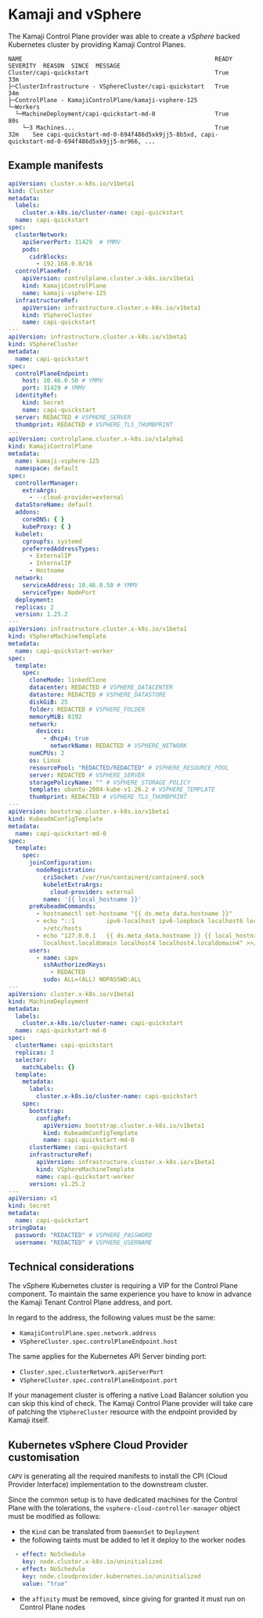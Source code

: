 # Kamaji and vSphere

The Kamaji Control Plane provider was able to create a _vSphere_ backed Kubernetes cluster by providing Kamaji Control Planes.

```
NAME                                                       READY  SEVERITY  REASON  SINCE  MESSAGE
Cluster/capi-quickstart                                    True                     33m
├─ClusterInfrastructure - VSphereCluster/capi-quickstart   True                     34m
├─ControlPlane - KamajiControlPlane/kamaji-vsphere-125
└─Workers
  └─MachineDeployment/capi-quickstart-md-0                 True                     80s
    └─3 Machines...                                        True                     32m    See capi-quickstart-md-0-694f486d5xk9jj5-8b5xd, capi-quickstart-md-0-694f486d5xk9jj5-mr966, ...
```

## Example manifests

```yaml
apiVersion: cluster.x-k8s.io/v1beta1
kind: Cluster
metadata:
  labels:
    cluster.x-k8s.io/cluster-name: capi-quickstart
  name: capi-quickstart
spec:
  clusterNetwork:
    apiServerPort: 31429  # YMMV
    pods:
      cidrBlocks:
        - 192.168.0.0/16
  controlPlaneRef:
    apiVersion: controlplane.cluster.x-k8s.io/v1beta1
    kind: KamajiControlPlane
    name: kamaji-vsphere-125
  infrastructureRef:
    apiVersion: infrastructure.cluster.x-k8s.io/v1beta1
    kind: VSphereCluster
    name: capi-quickstart
---
apiVersion: infrastructure.cluster.x-k8s.io/v1beta1
kind: VSphereCluster
metadata:
  name: capi-quickstart
spec:
  controlPlaneEndpoint:
    host: 10.46.0.50 # YMMV
    port: 31429 # YMMV
  identityRef:
    kind: Secret
    name: capi-quickstart
  server: REDACTED # VSPHERE_SERVER
  thumbprint: REDACTED # VSPHERE_TLS_THUMBPRINT
---
apiVersion: controlplane.cluster.x-k8s.io/v1alpha1
kind: KamajiControlPlane
metadata:
  name: kamaji-vsphere-125
  namespace: default
spec:
  controllerManager:
    extraArgs:
      - --cloud-provider=external
  dataStoreName: default
  addons:
    coreDNS: { }
    kubeProxy: { }
  kubelet:
    cgroupfs: systemd
    preferredAddressTypes:
      - ExternalIP
      - InternalIP
      - Hostname
  network:
    serviceAddress: 10.46.0.50 # YMMV
    serviceType: NodePort
  deployment:
  replicas: 2
  version: 1.25.2
---
apiVersion: infrastructure.cluster.x-k8s.io/v1beta1
kind: VSphereMachineTemplate
metadata:
  name: capi-quickstart-worker
spec:
  template:
    spec:
      cloneMode: linkedClone
      datacenter: REDACTED # VSPHERE_DATACENTER
      datastore: REDACTED # VSPHERE_DATASTORE
      diskGiB: 25
      folder: REDACTED # VSPHERE_FOLDER
      memoryMiB: 8192
      network:
        devices:
          - dhcp4: true
            networkName: REDACTED # VSPHERE_NETWORK
      numCPUs: 2
      os: Linux
      resourcePool: "REDACTED/REDACTED" # VSPHERE_RESOURCE_POOL
      server: REDACTED # VSPHERE_SERVER
      storagePolicyName: "" # VSPHERE_STORAGE_POLICY
      template: ubuntu-2004-kube-v1.26.2 # VSPHERE_TEMPLATE
      thumbprint: REDACTED # VSPHERE_TLS_THUMBPRINT
---
apiVersion: bootstrap.cluster.x-k8s.io/v1beta1
kind: KubeadmConfigTemplate
metadata:
  name: capi-quickstart-md-0
spec:
  template:
    spec:
      joinConfiguration:
        nodeRegistration:
          criSocket: /var/run/containerd/containerd.sock
          kubeletExtraArgs:
            cloud-provider: external
          name: '{{ local_hostname }}'
      preKubeadmCommands:
        - hostnamectl set-hostname "{{ ds.meta_data.hostname }}"
        - echo "::1         ipv6-localhost ipv6-loopback localhost6 localhost6.localdomain6"
          >/etc/hosts
        - echo "127.0.0.1   {{ ds.meta_data.hostname }} {{ local_hostname }} localhost
          localhost.localdomain localhost4 localhost4.localdomain4" >>/etc/hosts
      users:
        - name: capv
          sshAuthorizedKeys:
            - REDACTED
          sudo: ALL=(ALL) NOPASSWD:ALL
---
apiVersion: cluster.x-k8s.io/v1beta1
kind: MachineDeployment
metadata:
  labels:
    cluster.x-k8s.io/cluster-name: capi-quickstart
  name: capi-quickstart-md-0
spec:
  clusterName: capi-quickstart
  replicas: 3
  selector:
    matchLabels: {}
  template:
    metadata:
      labels:
        cluster.x-k8s.io/cluster-name: capi-quickstart
    spec:
      bootstrap:
        configRef:
          apiVersion: bootstrap.cluster.x-k8s.io/v1beta1
          kind: KubeadmConfigTemplate
          name: capi-quickstart-md-0
      clusterName: capi-quickstart
      infrastructureRef:
        apiVersion: infrastructure.cluster.x-k8s.io/v1beta1
        kind: VSphereMachineTemplate
        name: capi-quickstart-worker
      version: v1.25.2
---
apiVersion: v1
kind: Secret
metadata:
  name: capi-quickstart
stringData:
  password: "REDACTED" # VSPHERE_PASSWORD
  username: "REDACTED" # VSPHERE_USERNAME
```

## Technical considerations

The vSphere Kubernetes cluster is requiring a VIP for the Control Plane component.
To maintain the same experience you have to know in advance the Kamaji Tenant Control Plane address, and port.

In regard to the address, the following values must be the same:

- `KamajiControlPlane.spec.network.address`
- `VSphereCluster.spec.controlPlaneEndpoint.host`

The same applies for the Kubernetes API Server binding port:

- `Cluster.spec.clusterNetwork.apiServerPort`
- `VSphereCluster.spec.controlPlaneEndpoint.port`

If your management cluster is offering a native Load Balancer solution you can skip this kind of check.
The Kamaji Control Plane provider will take care of patching the `VSphereCluster` resource with the endpoint provided by Kamaji itself.

## Kubernetes vSphere Cloud Provider customisation

`CAPV` is generating all the required manifests to install the CPI (Cloud Provider Interface) implementation to the downstream cluster.

Since the common setup is to have dedicated machines for the Control Plane with the tolerations, the `vsphere-cloud-controller-manager` object must be modified as follows:

- the `Kind` can be translated from `DaemonSet` to `Deployment`
- the following taints must be added to let it deploy to the worker nodes
```yaml
  - effect: NoSchedule
    key: node.cluster.x-k8s.io/uninitialized
  - effect: NoSchedule
    key: node.cloudprovider.kubernetes.io/uninitialized
    value: "true"
```
- the `affinity` must be removed, since giving for granted it must run on Control Plane nodes 
